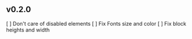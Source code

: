 ## v0.2.0

[ ] Don't care of disabled elements
[ ] Fix Fonts size and color
[ ] Fix block heights and width
